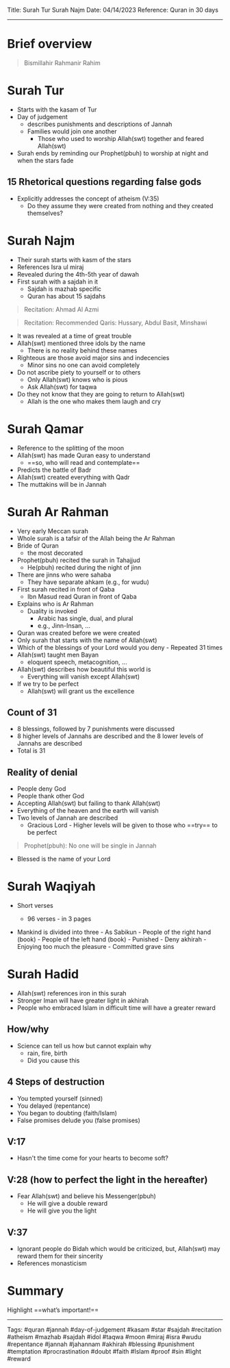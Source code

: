 Title: Surah Tur Surah Najm
Date: 04/14/2023
Reference: Quran in 30 days

---

# Brief overview
> Bismillahir Rahmanir Rahim

# Surah Tur
- Starts with the kasam of Tur
- Day of judgement
	- describes punishments and descriptions of Jannah
	- Families would join one another
		- Those who used to worship Allah(swt) together and feared Allah(swt)
- Surah ends by reminding our Prophet(pbuh) to worship at night and when the stars fade

## 15 Rhetorical questions regarding false gods
- Explicitly addresses the concept of atheism (V:35)
	- Do they assume they were created from nothing and they created themselves?

# Surah Najm
- Their surah starts with kasm of the stars
- References Isra ul miraj
- Revealed during the 4th-5th year of dawah
- First surah with a sajdah in it
	- Sajdah is mazhab specific
	- Quran has about 15 sajdahs
> Recitation: Ahmad Al Azmi

> Recitation: Recommended Qaris: Hussary, Abdul Basit, Minshawi

- It was revealed at a time of great trouble
- Allah(swt) mentioned three idols by the name
	- There is no reality behind these names 
- Righteous are those avoid major sins and indecencies
	- Minor sins no one can avoid completely
- Do not ascribe piety to yourself or to others
	- Only Allah(swt) knows who is pious
	- Ask Allah(swt) for taqwa
- Do they not know that they are going to return to Allah(swt)
	- Allah is the one who makes them laugh and cry

# Surah Qamar
- Reference to the splitting of the moon
- Allah(swt) has made Quran easy to understand
	- ==so, who will read and contemplate==
- Predicts the battle of Badr
- Allah(swt) created everything with Qadr
- The muttakins will be in Jannah

# Surah Ar Rahman
- Very early Meccan surah
- Whole surah is a tafsir of the Allah being the Ar Rahman
- Bride of Quran
	- the most decorated
- Prophet(pbuh) recited the surah in Tahajjud
	- He(pbuh) recited during the night of jinn
- There are jinns who were sahaba
	- They have separate ahkam (e.g., for wudu)
- First surah recited in front of Qaba
	- Ibn Masud read Quran in front of Qaba
- Explains who is Ar Rahman
	- Duality is invoked
		- Arabic has single, dual, and plural
		- e.g., Jinn-Insan, ...
- Quran was created before we were created
- Only surah that starts with the name of Allah(swt)
- Which of the blessings of your Lord would you deny
		- Repeated 31 times
- Allah(swt) taught men Bayan
	- eloquent speech, metacognition, ...
- Allah(swt) describes how beautiful this world is
	- Everything will vanish except Allah(swt)
- If we try to be perfect
	- Allah(swt) will grant us the excellence

## Count of 31
- 8 blessings, followed by 7 punishments were discussed
- 8 higher levels of Jannahs are described and the 8 lower levels of Jannahs are described
- Total is 31

## Reality of denial
- People deny God
- People thank other God
- Accepting Allah(swt) but failing to thank Allah(swt)
- Everything of the heaven and the earth will vanish
- Two levels of Jannah are described
	- Gracious Lord - Higher levels will be given to those who ==try== to be perfect

> Prophet(pbuh): No one will be single in Jannah
- Blessed is the name of your Lord

# Surah Waqiyah
- Short verses
	- 96 verses - in 3 pages

- Mankind is divided into three
		- As Sabikun
		- People of the right hand (book)
		- People of the left hand (book)
			- Punished
				- Deny akhirah
				- Enjoying too much the pleasure
				- Committed grave sins

# Surah Hadid
- Allah(swt) references iron in this surah
- Stronger Iman will have greater light in akhirah
- People who embraced Islam in difficult time will have a greater reward

## How/why
- Science can tell us how but cannot explain why
	- rain, fire, birth
	- Did you cause this

## 4 Steps of destruction
- You tempted yourself (sinned)
- You delayed (repentance)
- You began to doubting (faith/Islam)
- False promises delude you (false promises)

## V:17
- Hasn't the time come for your hearts to become soft?
## V:28 (how to perfect the light in the hereafter)
- Fear Allah(swt) and believe his Messenger(pbuh)
	- He will give a double reward
	- He will give you the light
## V:37
- Ignorant people do Bidah which would be criticized, but, Allah(swt) may reward them for their sincerity
- References monasticism


# Summary
Highlight ==what’s important!==

---
Tags: #quran #jannah #day-of-judgement #kasam #star #sajdah #recitation #atheism #mazhab #sajdah #idol #taqwa #moon #miraj #isra #wudu #repentance #jannah #jahannam #akhirah #blessing #punishment #temptation #procrastination #doubt #faith #Islam #proof #sin #light #reward 